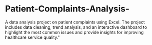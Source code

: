 # Patient-Complaints-Analysis-
A data analysis project on patient complaints using Excel. The project includes data cleaning, trend analysis, and an interactive dashboard to highlight the most common issues and provide insights for improving healthcare service quality."
